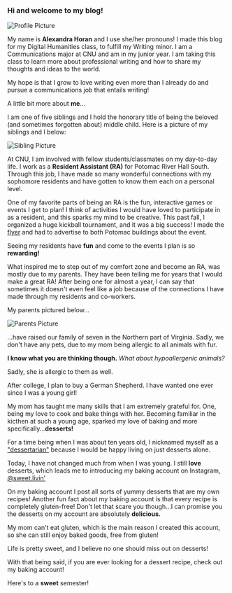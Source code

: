 ### Hi and welcome to my blog!

![Profile Picture](https://alexandrahoran.github.io/Alexandra-Horan-CNU/images/profilephoto.JPG)

My name is **Alexandra Horan** and I use she/her pronouns! I made this blog for my Digital Humanities class, to fulfill my Writing minor. I am a Communications major at CNU and am in my junior year. I am taking this class to learn more about professional writing and how to share my thoughts and ideas to the world.

My hope is that I grow to love writing even more than I already do and pursue a communications job that entails writing!

A little bit more about **me**...

I am one of five siblings and I hold the honorary title of being the beloved (and sometimes forgotten about) middle child. Here is a picture of my siblings and I below:

![Sibling Picture](https://alexandrahoran.github.io/Alexandra-Horan-CNU/images/siblingphoto.JPG)

At CNU, I am involved with fellow students/classmates on my day-to-day life. I work as a **Resident Assistant (RA)** for Potomac River Hall South. Through this job, I have made so many wonderful connections with my sophomore residents and have gotten to know them each on a personal level.

One of my favorite parts of being an RA is the fun, interactive games or events I get to plan! I think of activities I would have loved to participate in as a resident, and this sparks my mind to be creative. This past fall, I organized a huge kickball tournament, and it was a big success! I made the [flyer](http://www.instagram.com/p/CVBlk4HLT5F/) and had to advertise to both Potomac buildings about the event.


Seeing my residents have **fun** and come to the events I plan is so **rewarding!**

What inspired me to step out of my comfort zone and become an RA, was mostly due to my parents. They have been telling me for years that I would make a great RA! After being one for almost a year, I can say that sometimes it doesn't even feel like a job because of the connections I have made through my residents and co-workers.

My parents pictured below...

![Parents Picture](https://alexandrahoran.github.io/Alexandra-Horan-CNU/images/parentsimage.jpg)

...have raised our family of seven in the Northern part of Virginia. Sadly, we don't have any pets, due to my mom being allergic to all animals with fur.

**I know what you are thinking though.** *What about hypoallergenic animals?* 

Sadly, she is allergic to them as well.

After college, I plan to buy a German Shepherd. I have wanted one ever since I was a young girl!

My mom has taught me many skills that I am extremely grateful for. One, being my love to cook and bake things with her. Becoming familiar in the kicthen at such a young age, sparked my love of baking and more specifically...**desserts!**

For a time being when I was about ten years old, I nicknamed myself as a ["dessertarian"](https://www.urbandictionary.com/define.php?term=Dessertarian) because I would be happy living on just desserts alone. 

Today, I have not changed much from when I was young. I still **love** desserts, which leads me to introducing my baking account on Instagram, [@sweet.livin'](https://www.instagram.com/sweet.livin/)

On my baking account I post all sorts of yummy desserts that are my own recipes! Another fun fact about my baking account is that every recipe is completely gluten-free! Don't let that scare you though...I can promise you the desserts on my account are absolutely **delicious.**

My mom can't eat gluten, which is the main reason I created this account, so she can still enjoy baked goods, free from gluten!

Life is pretty sweet, and I believe no one should miss out on desserts!

With that being said, if you are ever looking for a dessert recipe, check out my baking account!

Here's to a **sweet** semester!
